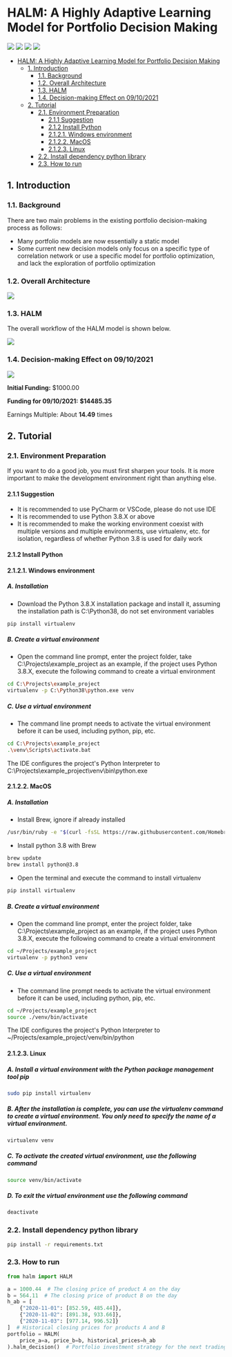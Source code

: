 # HALM: A Highly Adaptive Learning Model for Portfolio Decision Making

![](https://img.shields.io/badge/language-python_3.8-blue.svg)
![](https://img.shields.io/badge/license-Apache_2.0-green.svg)
![](https://img.shields.io/badge/institution-King's_College_London-red.svg)
![](https://img.shields.io/badge/Authors-WY_Chen,_JW_Wang,_YY_Wang-orange.svg)

- [HALM: A Highly Adaptive Learning Model for Portfolio Decision Making](#halm-a-highly-adaptive-learning-model-for-portfolio-decision-making)
  - [1. Introduction](#1-introduction)
    - [1.1. Background](#11-background)
    - [1.2. Overall Architecture](#12-overall-architecture)
    - [1.3. HALM](#13-halm)
    - [1.4. Decision-making Effect on 09/10/2021](#14-decision-making-effect-on-09102021)
  - [2. Tutorial](#2-tutorial)
    - [2.1. Environment Preparation](#21-environment-preparation)
      - [2.1.1 Suggestion](#211-suggestion)
      - [2.1.2 Install Python](#212-install-python)
      - [2.1.2.1. Windows environment](#2121-windows-environment)
      - [2.1.2.2. MacOS](#2122-macos)
      - [2.1.2.3. Linux](#2123-linux)
    - [2.2. Install dependency python library](#22-install-dependency-python-library)
    - [2.3. How to run](#23-how-to-run)

## 1. Introduction

### 1.1. Background

There are two main problems in the existing portfolio decision-making process as follows:

* Many portfolio models are now essentially a static model
* Some current new decision models only focus on a specific type of correlation network or use a specific model for
  portfolio optimization, and lack the exploration of portfolio optimization

### 1.2. Overall Architecture

![](resources/pictures/pic1.png)

### 1.3. HALM

The overall workflow of the HALM model is shown below. 

![](resources/pictures/pic2.png)

### 1.4. Decision-making Effect on 09/10/2021

![](resources/pictures/pic3.png)

**Initial Funding:** $1000.00

**Funding for 09/10/2021:** **$14485.35**

Earnings Multiple: About **14.49** times

## 2. Tutorial

### 2.1. Environment Preparation

If you want to do a good job, you must first sharpen your tools. It is more important to make the development environment right than anything else.

#### 2.1.1 Suggestion

* It is recommended to use PyCharm or VSCode, please do not use IDE
* It is recommended to use Python 3.8.X or above
* It is recommended to make the working environment coexist with multiple versions and multiple environments, use
  virtualenv, etc. for isolation, regardless of whether Python 3.8 is used for daily work

#### 2.1.2 Install Python

#### 2.1.2.1. Windows environment

##### A. Installation

* Download the Python 3.8.X installation package and install it, assuming the installation path is C:\Python38, do not set environment variables

```bash
pip install virtualenv
```

##### B. Create a virtual environment

* Open the command line prompt, enter the project folder, take C:\Projects\example_project as an example, if the project uses Python 3.8.X, execute the following command to create a virtual environment

```bash
cd C:\Projects\example_project
virtualenv -p C:\Python38\python.exe venv
```

##### C. Use a virtual environment

* The command line prompt needs to activate the virtual environment before it can be used, including python, pip, etc.

```bash
cd C:\Projects\example_project
.\venv\Scripts\activate.bat
```

The IDE configures the project's Python Interpreter to C:\Projects\example_project\venv\bin\python.exe

#### 2.1.2.2. MacOS

##### A. Installation

* Install Brew, ignore if already installed

```bash
/usr/bin/ruby -e "$(curl -fsSL https://raw.githubusercontent.com/Homebrew/install/master/install)"
```

* Install python 3.8 with Brew

```bash
brew update
brew install python@3.8
```

* Open the terminal and execute the command to install virtualenv

```bash
pip install virtualenv
```

##### B. Create a virtual environment

* Open the command line prompt, enter the project folder, take C:\Projects\example_project as an example, if the project
  uses Python 3.8.X, execute the following command to create a virtual environment

```bash
cd ~/Projects/example_project
virtualenv -p python3 venv
```

##### C. Use a virtual environment

* The command line prompt needs to activate the virtual environment before it can be used, including python, pip, etc.

```bash
cd ~/Projects/example_project
source ./venv/bin/activate
```

The IDE configures the project's Python Interpreter to ~/Projects/example_project/venv/bin/python

#### 2.1.2.3. Linux

##### A. Install a virtual environment with the Python package management tool pip

```bash
sudo pip install virtualenv
```

##### B. After the installation is complete, you can use the virtualenv command to create a virtual environment. You only need to specify the name of a virtual environment.

```bash
virtualenv venv
```

##### C. To activate the created virtual environment, use the following command

```bash
source venv/bin/activate
```

##### D. To exit the virtual environment use the following command

```bash
deactivate
```

### 2.2. Install dependency python library

```bash
pip install -r requirements.txt
```

### 2.3. How to run
```python
from halm import HALM

a = 1000.44  # The closing price of product A on the day
b = 564.11  # The closing price of product B on the day
h_ab = [
    {"2020-11-01": [852.59, 485.44]},
    {"2020-11-02": [891.38, 933.66]},
    {"2020-11-03": [977.14, 996.52]}
]  # Historical closing prices for products A and B
portfolio = HALM(
    price_a=a, price_b=b, historical_prices=h_ab
).halm_decision()  # Portfolio investment strategy for the next trading day
```